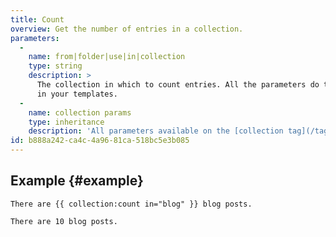 ```yaml
---
title: Count
overview: Get the number of entries in a collection.
parameters:
  -
    name: from|folder|use|in|collection
    type: string
    description: >
      The collection in which to count entries. All the parameters do the same thing - use whatever feels most natural
      in your templates.
  -
    name: collection params
    type: inheritance
    description: 'All parameters available on the [collection tag](/tags/collection) are also available here.'
id: b888a242-ca4c-4a96-81ca-518bc5e3b085
---
```


## Example {#example}

```
There are {{ collection:count in="blog" }} blog posts.
```

``` .language-output
There are 10 blog posts.
```
